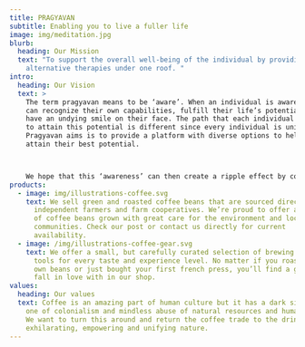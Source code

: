 ```yaml
---
title: PRAGYAVAN
subtitle: Enabling you to live a fuller life
image: img/meditation.jpg
blurb:
  heading: Our Mission
  text: "To support the overall well-being of the individual by providing various
    alternative therapies under one roof. "
intro:
  heading: Our Vision
  text: >
    The term pragyavan means to be ‘aware’. When an individual is aware, they
    can recognize their own capabilities, fulfill their life’s potential and
    have an undying smile on their face. The path that each individual chooses
    to attain this potential is different since every individual is unique. What
    Pragyavan aims is to provide a platform with diverse options to help people
    attain their best potential. 



    We hope that this ‘awareness’ can then create a ripple effect by connecting us better to our environment and build a peaceful, sustainable society. 
products:
  - image: img/illustrations-coffee.svg
    text: We sell green and roasted coffee beans that are sourced directly from
      independent farmers and farm cooperatives. We’re proud to offer a variety
      of coffee beans grown with great care for the environment and local
      communities. Check our post or contact us directly for current
      availability.
  - image: /img/illustrations-coffee-gear.svg
    text: We offer a small, but carefully curated selection of brewing gear and
      tools for every taste and experience level. No matter if you roast your
      own beans or just bought your first french press, you’ll find a gadget to
      fall in love with in our shop.
values:
  heading: Our values
  text: Coffee is an amazing part of human culture but it has a dark side too –
    one of colonialism and mindless abuse of natural resources and human lives.
    We want to turn this around and return the coffee trade to the drink’s
    exhilarating, empowering and unifying nature.
---
```

